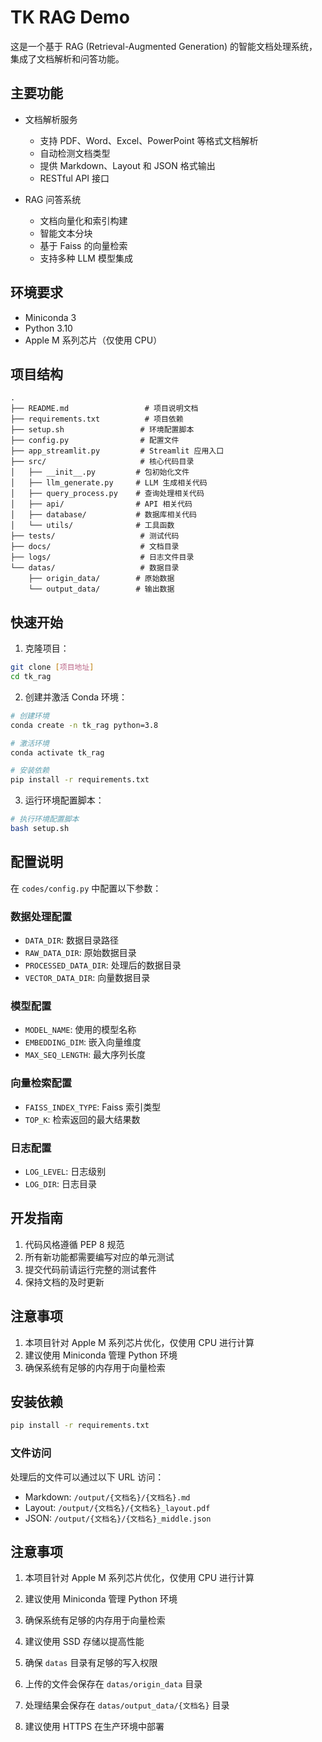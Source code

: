 # TK RAG Demo

这是一个基于 RAG (Retrieval-Augmented Generation) 的智能文档处理系统，集成了文档解析和问答功能。

## 主要功能

- 文档解析服务
  - 支持 PDF、Word、Excel、PowerPoint 等格式文档解析
  - 自动检测文档类型
  - 提供 Markdown、Layout 和 JSON 格式输出
  - RESTful API 接口

- RAG 问答系统
  - 文档向量化和索引构建
  - 智能文本分块
  - 基于 Faiss 的向量检索
  - 支持多种 LLM 模型集成

## 环境要求

- Miniconda 3
- Python 3.10
- Apple M 系列芯片（仅使用 CPU）

## 项目结构

```
.
├── README.md                 # 项目说明文档
├── requirements.txt          # 项目依赖
├── setup.sh                 # 环境配置脚本
├── config.py                # 配置文件
├── app_streamlit.py         # Streamlit 应用入口
├── src/                     # 核心代码目录
│   ├── __init__.py         # 包初始化文件
│   ├── llm_generate.py     # LLM 生成相关代码
│   ├── query_process.py    # 查询处理相关代码
│   ├── api/                # API 相关代码
│   ├── database/           # 数据库相关代码
│   └── utils/              # 工具函数
├── tests/                   # 测试代码
├── docs/                    # 文档目录
├── logs/                    # 日志文件目录
└── datas/                   # 数据目录
    ├── origin_data/        # 原始数据
    └── output_data/        # 输出数据
```

## 快速开始

1. 克隆项目：

```bash
git clone [项目地址]
cd tk_rag
```

2. 创建并激活 Conda 环境：

```bash
# 创建环境
conda create -n tk_rag python=3.8

# 激活环境
conda activate tk_rag

# 安装依赖
pip install -r requirements.txt
```

3. 运行环境配置脚本：

```bash
# 执行环境配置脚本
bash setup.sh
```


## 配置说明

在 `codes/config.py` 中配置以下参数：

### 数据处理配置
- `DATA_DIR`: 数据目录路径
- `RAW_DATA_DIR`: 原始数据目录
- `PROCESSED_DATA_DIR`: 处理后的数据目录
- `VECTOR_DATA_DIR`: 向量数据目录

### 模型配置
- `MODEL_NAME`: 使用的模型名称
- `EMBEDDING_DIM`: 嵌入向量维度
- `MAX_SEQ_LENGTH`: 最大序列长度

### 向量检索配置
- `FAISS_INDEX_TYPE`: Faiss 索引类型
- `TOP_K`: 检索返回的最大结果数

### 日志配置
- `LOG_LEVEL`: 日志级别
- `LOG_DIR`: 日志目录

## 开发指南

1. 代码风格遵循 PEP 8 规范
2. 所有新功能都需要编写对应的单元测试
3. 提交代码前请运行完整的测试套件
4. 保持文档的及时更新

## 注意事项

1. 本项目针对 Apple M 系列芯片优化，仅使用 CPU 进行计算
2. 建议使用 Miniconda 管理 Python 环境
3. 确保系统有足够的内存用于向量检索


## 安装依赖

```bash
pip install -r requirements.txt
```

### 文件访问

处理后的文件可以通过以下 URL 访问：

- Markdown: `/output/{文档名}/{文档名}.md`
- Layout: `/output/{文档名}/{文档名}_layout.pdf`
- JSON: `/output/{文档名}/{文档名}_middle.json`


## 注意事项

1. 本项目针对 Apple M 系列芯片优化，仅使用 CPU 进行计算
2. 建议使用 Miniconda 管理 Python 环境
3. 确保系统有足够的内存用于向量检索
4. 建议使用 SSD 存储以提高性能

1. 确保 `datas` 目录有足够的写入权限
2. 上传的文件会保存在 `datas/origin_data` 目录
3. 处理结果会保存在 `datas/output_data/{文档名}` 目录
4. 建议使用 HTTPS 在生产环境中部署 